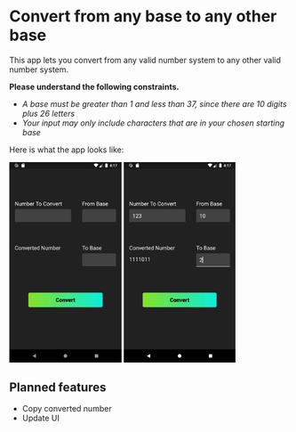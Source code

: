 # Convert from any base to any other base

This app lets you convert from any valid number system to any other valid number system.

**Please understand the following constraints.**

* *A base must be greater than 1 and less than 37, since there are 10 digits plus 26 letters*
* *Your input may only include characters that are in your chosen starting base*

Here is what the app looks like:

<p float="left">
  <img src="/initial.jpg" width="40%" />
  <img src="/result.jpg" width="40%" />
</p>

## Planned features

* Copy converted number
* Update UI
